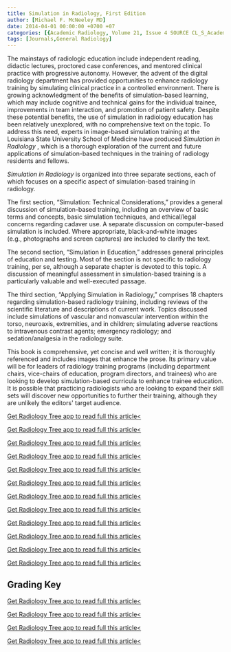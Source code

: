 ```yaml
---
title: Simulation in Radiology, First Edition
author: [Michael F. McNeeley MD]
date: 2014-04-01 00:00:00 +0700 +07
categories: [{Academic Radiology, Volume 21, Issue 4 SOURCE CL_S_AcademicRadiologyVolume21Issue4 1}]
tags: [Journals,General Radiology]
---
```

The mainstays of radiologic education include independent reading, didactic lectures, proctored case conferences, and mentored clinical practice with progressive autonomy. However, the advent of the digital radiology department has provided opportunities to enhance radiology training by simulating clinical practice in a controlled environment. There is growing acknowledgment of the benefits of simulation-based learning, which may include cognitive and technical gains for the individual trainee, improvements in team interaction, and promotion of patient safety. Despite these potential benefits, the use of simulation in radiology education has been relatively unexplored, with no comprehensive text on the topic. To address this need, experts in image-based simulation training at the Louisiana State University School of Medicine have produced _Simulation in Radiology_ , which is a thorough exploration of the current and future applications of simulation-based techniques in the training of radiology residents and fellows.

_Simulation in Radiology_ is organized into three separate sections, each of which focuses on a specific aspect of simulation-based training in radiology.

The first section, “Simulation: Technical Considerations,” provides a general discussion of simulation-based training, including an overview of basic terms and concepts, basic simulation techniques, and ethical/legal concerns regarding cadaver use. A separate discussion on computer-based simulation is included. Where appropriate, black-and-white images (e.g., photographs and screen captures) are included to clarify the text.

The second section, “Simulation in Education,” addresses general principles of education and testing. Most of the section is not specific to radiology training, per se, although a separate chapter is devoted to this topic. A discussion of meaningful assessment in simulation-based training is a particularly valuable and well-executed passage.

The third section, “Applying Simulation in Radiology,” comprises 18 chapters regarding simulation-based radiology training, including reviews of the scientific literature and descriptions of current work. Topics discussed include simulations of vascular and nonvascular intervention within the torso, neuroaxis, extremities, and in children; simulating adverse reactions to intravenous contrast agents; emergency radiology; and sedation/analgesia in the radiology suite.

This book is comprehensive, yet concise and well written; it is thoroughly referenced and includes images that enhance the prose. Its primary value will be for leaders of radiology training programs (including department chairs, vice-chairs of education, program directors, and trainees) who are looking to develop simulation-based curricula to enhance trainee education. It is possible that practicing radiologists who are looking to expand their skill sets will discover new opportunities to further their training, although they are unlikely the editors' target audience.

[Get Radiology Tree app to read full this article<](https://clinicalpub.com/app)

[Get Radiology Tree app to read full this article<](https://clinicalpub.com/app)

[Get Radiology Tree app to read full this article<](https://clinicalpub.com/app)

[Get Radiology Tree app to read full this article<](https://clinicalpub.com/app)

[Get Radiology Tree app to read full this article<](https://clinicalpub.com/app)

[Get Radiology Tree app to read full this article<](https://clinicalpub.com/app)

[Get Radiology Tree app to read full this article<](https://clinicalpub.com/app)

[Get Radiology Tree app to read full this article<](https://clinicalpub.com/app)

[Get Radiology Tree app to read full this article<](https://clinicalpub.com/app)

[Get Radiology Tree app to read full this article<](https://clinicalpub.com/app)

[Get Radiology Tree app to read full this article<](https://clinicalpub.com/app)

[Get Radiology Tree app to read full this article<](https://clinicalpub.com/app)

## Grading Key

[Get Radiology Tree app to read full this article<](https://clinicalpub.com/app)

[Get Radiology Tree app to read full this article<](https://clinicalpub.com/app)

[Get Radiology Tree app to read full this article<](https://clinicalpub.com/app)

[Get Radiology Tree app to read full this article<](https://clinicalpub.com/app)